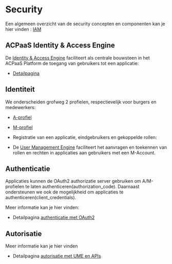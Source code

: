 # Security

Een algemeen overzicht van de security concepten en componenten kan je hier vinden : [IAM](https://wiki.antwerpen.be/ACPAAS/index.php/Identity_%26_Access_Management)

## ACPaaS Identity & Access Engine

De [Identity & Access Engine](https://acpaas.digipolis.be/nl/product/identity-access-engine) faciliteert als centrale bouwsteen in het ACPaaS Platform de toegang van gebruikers tot een applicatie:
* [Detailpagina](https://wiki.antwerpen.be/ACPAAS/index.php/Identity_%26_Access_Management/Identity_%26_Access_Engine)


## Identiteit

We onderscheiden grofweg 2 profielen, respectievelijk voor burgers en medewerkers:

* [A-profiel](https://wiki.antwerpen.be/ACPAAS/index.php/A-Profiel_(burger))
* [M-profiel](https://wiki.antwerpen.be/ACPAAS/index.php/M-Profiel_(medewerker))

* Registratie van een applicatie, eindgebruikers en gekoppelde rollen:

* De [User Management Engine](https://acpaas.digipolis.be/nl/product/user-management-engine) faciliteert het aanvragen en toekennen van rollen en rechten in applicaties aan gebruikers met een M-Account.

## Authenticatie

Applicaties kunnen de OAuth2 authorizatie server gebruiken om A/M-profielen te laten authenticeren(authorization_code). Daarnaast ondersteunen we ook de mogelijkheid om applicaties te authenticeren(client_credentials). 

Meer informatie kan je hier vinden: 
* Detailpagina [authenticatie met OAuth2](https://github.com/digipolisantwerpdocumentation/authentication/blob/master/README.md)

## Autorisatie

Meer informatie kan je hier vinden
*  Detailpagina [autorisatie met UME en APIs](https://github.com/digipolisantwerpdocumentation/autorisatie/blob/master/README.md)

